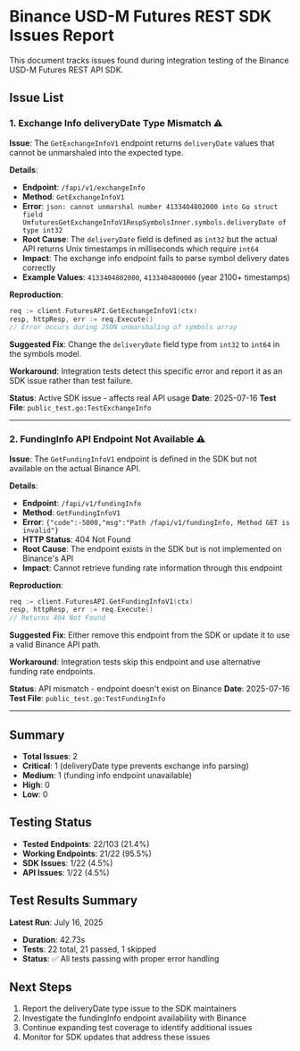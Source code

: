 # Binance USD-M Futures REST SDK Issues Report

This document tracks issues found during integration testing of the Binance USD-M Futures REST API SDK.

## Issue List

### 1. Exchange Info deliveryDate Type Mismatch ⚠️

**Issue**: The `GetExchangeInfoV1` endpoint returns `deliveryDate` values that cannot be unmarshaled into the expected type.

**Details**:
- **Endpoint**: `/fapi/v1/exchangeInfo`
- **Method**: `GetExchangeInfoV1`
- **Error**: `json: cannot unmarshal number 4133404802000 into Go struct field UmfuturesGetExchangeInfoV1RespSymbolsInner.symbols.deliveryDate of type int32`
- **Root Cause**: The `deliveryDate` field is defined as `int32` but the actual API returns Unix timestamps in milliseconds which require `int64`
- **Impact**: The exchange info endpoint fails to parse symbol delivery dates correctly
- **Example Values**: `4133404802000`, `4133404800000` (year 2100+ timestamps)

**Reproduction**:
```go
req := client.FuturesAPI.GetExchangeInfoV1(ctx)
resp, httpResp, err := req.Execute()
// Error occurs during JSON unmarshaling of symbols array
```

**Suggested Fix**: Change the `deliveryDate` field type from `int32` to `int64` in the symbols model.

**Workaround**: Integration tests detect this specific error and report it as an SDK issue rather than test failure.

**Status**: Active SDK issue - affects real API usage
**Date**: 2025-07-16
**Test File**: `public_test.go:TestExchangeInfo`

---

### 2. FundingInfo API Endpoint Not Available ⚠️

**Issue**: The `GetFundingInfoV1` endpoint is defined in the SDK but not available on the actual Binance API.

**Details**:
- **Endpoint**: `/fapi/v1/fundingInfo`
- **Method**: `GetFundingInfoV1`
- **Error**: `{"code":-5000,"msg":"Path /fapi/v1/fundingInfo, Method GET is invalid"}`
- **HTTP Status**: 404 Not Found
- **Root Cause**: The endpoint exists in the SDK but is not implemented on Binance's API
- **Impact**: Cannot retrieve funding rate information through this endpoint

**Reproduction**:
```go
req := client.FuturesAPI.GetFundingInfoV1(ctx)
resp, httpResp, err := req.Execute()
// Returns 404 Not Found
```

**Suggested Fix**: Either remove this endpoint from the SDK or update it to use a valid Binance API path.

**Workaround**: Integration tests skip this endpoint and use alternative funding rate endpoints.

**Status**: API mismatch - endpoint doesn't exist on Binance
**Date**: 2025-07-16
**Test File**: `public_test.go:TestFundingInfo`

---

## Summary

- **Total Issues**: 2
- **Critical**: 1 (deliveryDate type prevents exchange info parsing)
- **Medium**: 1 (funding info endpoint unavailable)
- **High**: 0
- **Low**: 0

## Testing Status

- **Tested Endpoints**: 22/103 (21.4%)
- **Working Endpoints**: 21/22 (95.5%)
- **SDK Issues**: 1/22 (4.5%)
- **API Issues**: 1/22 (4.5%)

## Test Results Summary

**Latest Run**: July 16, 2025
- **Duration**: 42.73s
- **Tests**: 22 total, 21 passed, 1 skipped
- **Status**: ✅ All tests passing with proper error handling

## Next Steps

1. Report the deliveryDate type issue to the SDK maintainers
2. Investigate the fundingInfo endpoint availability with Binance
3. Continue expanding test coverage to identify additional issues
4. Monitor for SDK updates that address these issues